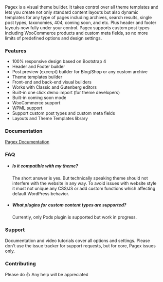 Pagex is a visual theme builder. It takes control over all theme templates and lets you create not only standard content layouts but also dynamic templates for any type of pages including archives, search results, single post types, taxonomies, 404, coming soon, and etc. Plus header and footer layouts now fully under your control. Pagex supports custom post types including WooCommerce products and custom meta fields, so no more limits of predefined options and design settings.

### Features
- 100% responsive design based on Bootstrap 4
- Header and Footer builder
- Post preview (excerpt) builder for Blog/Shop or any custom archive
- Theme templates builder
- Front-end and back-end visual builders
- Works with Classic and Gutenberg editors
- Built-in one click demo import (for theme developers)
- Built-in coming soon mode
- WooCommerce support
- WPML support
- Support custom post types and custom meta fields
- Layouts and Theme Templates library

### Documentation
[Pagex Documentation](https://github.com/komarovartem/pagex/wiki)

### FAQ
- ##### Is it compatible with my theme?
  The short answer is yes. But technically speaking theme should not interfere with the website in any way. To avoid issues with website style it must not unique any CSS/JS or add custom functions which affecting default WordPress behavior.
- ##### What plugins for custom content types are supported?
  Currently, only Pods plugin is supported but work in progress.

### Support
Documentation and video tutorials cover all options and settings. Please don't use the issue tracker for support requests, but for core, Pagex issues only.

### Contributing
Please do :thumbsup: Any help will be appreciated
